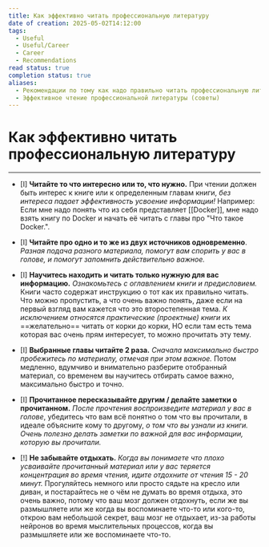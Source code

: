 ```yaml
---
title: Как эффективно читать профессиональную литературу
date of creation: 2025-05-02T14:12:00
tags:
  - Useful
  - Useful/Career
  - Career
  - Recommendations
read status: true
completion status: true
aliases:
  - Рекомендации по тому как надо правильно читать профессиональную литературу
  - Эффективное чтение профессиональной литературы (советы)
---
```

# Как эффективно читать профессиональную литературу
---

- [I] **Читайте то что интересно или то, что нужно.** При чтении должен быть интерес к книге или к определенным главам книги, *без интереса падает эффективность усвоение информации!* Например: Если мне надо понять что из себя представляет [[Docker]], мне надо взять книгу по Docker и начать её читать с главы про "Что такое Docker.".

- [I] **Читайте про одно и то же из двух источников одновременно**. *Разная подача разного материала, помогут вам спорить у вас в голове, и помогут запомнить действительно важное.*

- [I] **Научитесь находить и читать только нужную для вас информацию.** *Ознакомьтесь с оглавлением книги и предисловием.* Книги часто содержат инструкцию о тот как их правильно читать. Что можно пропустить, а что очень важно понять, даже если на первый взгляд вам кажется что это второстепенная тема. *К исключением относятся практические (проектные) книги* их ==желательно== читать от корки до корки, НО если там есть тема которая вас очень прям интересует, то можно прочитать эту тему.

- [I] **Выбранные главы читайте 2 раза.** *Сначала максимально быстро пробежитесь по материалу, отмечая при этом важное.* Потом медленно, вдумчиво и внимательно разберите отобранный материал, со временем вы научитесь отбирать самое важно, максимально быстро и точно.

- [I] **Прочитанное пересказывайте другим / делайте заметки о прочитанном.** *После прочтения воспроизведите материал у вас в голове*, убедитесь что вам всё понятно о том что вы прочитали, в идеале объясните кому то другому, *о том что вы узнали из книги.* *Очень полезно делать заметки по важной для вас информации, которую вы прочитали.*

- [!] **Не забывайте отдыхать.** *Когда вы понимаете что плохо усваивайте прочитанный материал или у вас теряется концентрация во время чтения, идите отдохните от чтения 15 - 20 минут.* Прогуляйтесь немного или просто сядьте на кресло или диван, и постарайтесь не о чём не думать во время отдыха, это очень важно, потому что ваш мозг должен отдохнуть, если же вы размышляете или же когда вы воспоминаете что-то или кого-то, открою вам небольшой секрет, ваш мозг не отдыхает, из-за работы нейронов во время мыслительных процессов, когда вы размышляете или же воспоминаете что-то.

